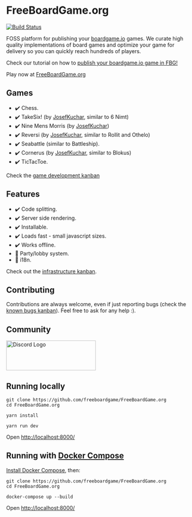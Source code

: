 # FreeBoardGame.org

[![Build Status](https://travis-ci.com/freeboardgame/FreeBoardGame.org.svg?branch=master)](https://travis-ci.com/freeboardgame/FreeBoardGame.org)

FOSS platform for publishing your [boardgame.io](https://boardgame.io) games. We curate high quality implementations of board games and optimize your game for delivery so you can quickly reach hundreds of players.

Check our tutorial on how to [publish your boardgame.io game in FBG!](https://freeboardgame.org/blog)

Play now at [FreeBoardGame.org](https://FreeBoardGame.org/)

## Games

- :heavy_check_mark: Chess.
- :heavy_check_mark: TakeSix! (by [JosefKuchar](https://github.com/JosefKuchar), similar to 6 Nimt)
- :heavy_check_mark: Nine Mens Morris (by [JosefKuchar](https://github.com/JosefKuchar))
- :heavy_check_mark: Reversi (by [JosefKuchar](https://github.com/JosefKuchar), similar to Rollit and Othelo)
- :heavy_check_mark: Seabattle (similar to Battleship).
- :heavy_check_mark: Cornerus (by [JosefKuchar](https://github.com/JosefKuchar), similar to Blokus)
- :heavy_check_mark: TicTacToe.

Check the [game development kanban](https://github.com/freeboardgame/FreeBoardGame.org/projects/11)

## Features

- :heavy_check_mark: Code splitting.
- :heavy_check_mark: Server side rendering.
- :heavy_check_mark: Installable.
- :heavy_check_mark: Loads fast - small javascript sizes.
- :heavy_check_mark: Works offline.
- :construction: Party/lobby system.
- :construction: i18n.

Check out the [infrastructure kanban](https://github.com/freeboardgame/FreeBoardGame.org/projects/6).

## Contributing

Contributions are always welcome, even if just reporting bugs (check the [known bugs kanban](https://github.com/freeboardgame/FreeBoardGame.org/projects/13)). Feel free to ask for any help :).

## Community

<a href="https://discord.gg/AaE6n3n" target="_blank"><img src="https://discordapp.com/assets/fc0b01fe10a0b8c602fb0106d8189d9b.png" alt="Discord Logo" width="240" height="80" /></a>

## Running locally

```
git clone https://github.com/freeboardgame/FreeBoardGame.org
cd FreeBoardGame.org

yarn install

yarn run dev
```

Open [http://localhost:8000/](http://localhost:8000/)

## Running with [Docker Compose](https://docs.docker.com/compose/)

[Install Docker Compose](https://docs.docker.com/compose/install/), then:

```
git clone https://github.com/freeboardgame/FreeBoardGame.org
cd FreeBoardGame.org

docker-compose up --build
```

Open [http://localhost:8000/](http://localhost:8000/)
